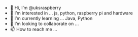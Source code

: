 - 👋 Hi, I’m @uksraspberry
- 👀 I’m interested in ... js, python, raspberry pi and hardware
- 🌱 I’m currently learning ... Java, Python
- 💞️ I’m looking to collaborate on ...
- 📫 How to reach me ...

<!---
uksraspberry/uksraspberry is a ✨ special ✨ repository because its `README.md` (this file) appears on your GitHub profile.
You can click the Preview link to take a look at your changes.
--->
